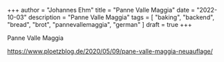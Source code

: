 +++
author = "Johannes Ehm"
title = "Panne Valle Maggia"
date = "2022-10-03"
description = "Panne Valle Maggia"
tags = [
	"baking",
	"backend",
	"bread",
	"brot",
	"pannevallemaggia",
	"german"
]
draft = true
+++

Panne Valle Maggia

https://www.ploetzblog.de/2020/05/09/pane-valle-maggia-neuauflage/
